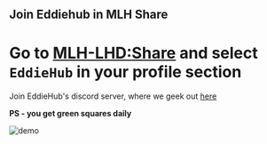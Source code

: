 ## Join Eddiehub in MLH Share

# Go to [MLH-LHD:Share](https://discord.mlh.io) and select `EddieHub` in your profile section

Join EddieHub's discord server, where we geek out [here](https://discord.gg/PNHRZJf7v7)

**PS - you get green squares daily**

![demo](ed.gif)
